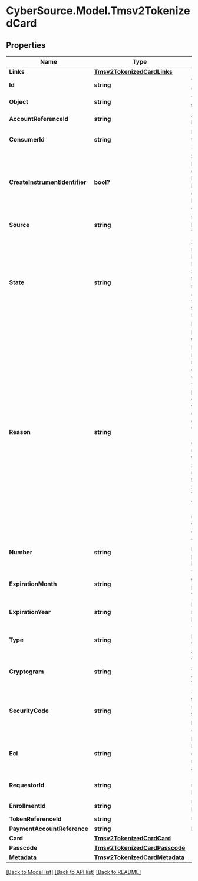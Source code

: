 # CyberSource.Model.Tmsv2TokenizedCard
## Properties

Name | Type | Description | Notes
------------ | ------------- | ------------- | -------------
**Links** | [**Tmsv2TokenizedCardLinks**](Tmsv2TokenizedCardLinks.md) |  | [optional] 
**Id** | **string** | The Id of the Tokenized Card.  | [optional] 
**Object** | **string** | The type. Possible Values: - tokenizedCard  | [optional] 
**AccountReferenceId** | **string** | An identifier provided by the issuer for the account.  | [optional] 
**ConsumerId** | **string** | Identifier of the consumer within the wallet. Maximum 24 characters for VTS. | [optional] 
**CreateInstrumentIdentifier** | **bool?** | Specifies whether the InstrumentId should be created (true) or not (false). Possible Values: - &#x60;true&#x60;: The InstrumentId should be created. - &#x60;false&#x60;: The InstrumentId should be created.  | [optional] 
**Source** | **string** | Source of the card details. Possible Values: - ONFILE - TOKEN - ISSUER  | [optional] 
**State** | **string** | State of the network token or network token provision. Possible Values:   ACTIVE : Network token is active.   SUSPENDED : Network token is suspended. This state can change back to ACTIVE.   DELETED : This is a final state for a network token instance.   UNPROVISIONED : A previous network token.  | [optional] 
**Reason** | **string** | Issuers state for the network token Possible Values: - INVALID_REQUEST : The network token provision request contained invalid data. - CARD_VERIFICATION_FAILED : The network token provision request contained data that could not be verified. - CARD_NOT_ELIGIBLE : Card can currently not be used with issuer for tokenization. - CARD_NOT_ALLOWED : Card can currently not be used with card association for tokenization. - DECLINED : Card can currently not be used with issuer for tokenization. - SERVICE_UNAVAILABLE : The network token service was unavailable or timed out. - SYSTEM_ERROR : An unexpected error occurred with network token service, check configuration.  | [optional] 
**Number** | **string** | The token requestor&#39;s network token for the provided PAN and consumer Id, if available.  | [optional] 
**ExpirationMonth** | **string** | Two-digit month in which the network token expires. Format: &#x60;MM&#x60;. Possible Values: &#x60;01&#x60; through &#x60;12&#x60;.  | [optional] 
**ExpirationYear** | **string** | Four-digit year in which the network token expires. Format: &#x60;YYYY&#x60;.  | [optional] 
**Type** | **string** | The type of card (Card Network). Possible Values: - visa - mastercard - americanexpress  | [optional] 
**Cryptogram** | **string** | Value generated by the card association to be used alongside the network token for processing a payment.  | [optional] 
**SecurityCode** | **string** | 4-digit number generated by the card association to be used alogside the network token for processing a payment. Only supported for Amex and SCOF.  | [optional] 
**Eci** | **string** | Raw Electronic Commerce Indicator provided by the card association with the result of the cardholder authentication.  | [optional] 
**RequestorId** | **string** | 11-digit identifier that uniquely identifies the Token Requestor.  | [optional] 
**EnrollmentId** | **string** | Unique id to identify this PAN/ enrollment.  | [optional] 
**TokenReferenceId** | **string** | Unique ID for netwrok token.  | [optional] 
**PaymentAccountReference** | **string** | Payment account reference.  | [optional] 
**Card** | [**Tmsv2TokenizedCardCard**](Tmsv2TokenizedCardCard.md) |  | [optional] 
**Passcode** | [**Tmsv2TokenizedCardPasscode**](Tmsv2TokenizedCardPasscode.md) |  | [optional] 
**Metadata** | [**Tmsv2TokenizedCardMetadata**](Tmsv2TokenizedCardMetadata.md) |  | [optional] 

[[Back to Model list]](../README.md#documentation-for-models) [[Back to API list]](../README.md#documentation-for-api-endpoints) [[Back to README]](../README.md)

